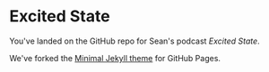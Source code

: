 # Excited State

You've landed on the GitHub repo for Sean's podcast *Excited State*.

We've forked the [Minimal Jekyll theme](https://github.com/pages-themes/minimal) for GitHub Pages.

